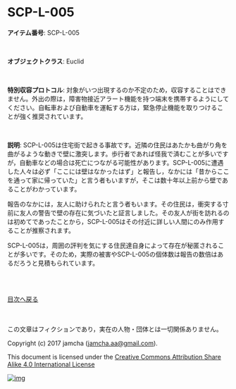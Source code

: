 

# SCP-L-005

**アイテム番号**: SCP-L-005  

<br>  

**オブジェクトクラス**: Euclid  

<br>  

**特別収容プロトコル**: 対象がいつ出現するのか不定のため，収容することはできません。外出の際は，障害物接近アラート機能を持つ端末を携帯するようにしてください。自転車および自動車を運転する方は，緊急停止機能を取りつけることが強く推奨されています。  

<br>  

**説明**: SCP-L-005は住宅街で起きる事故です。近隣の住民はあたかも曲がり角を曲がるような動きで壁に激突します。歩行者であれば怪我で済むことが多いですが，自動車などの場合は死亡につながる可能性があります。SCP-L-005に遭遇した人々は必ず「ここには壁はなかったはず」と報告し，なかには「昔からここを通って家に帰っていた」と言う者もいますが，そこは数十年以上前から壁であることがわかっています。  

報告のなかには，友人に助けられたと言う者もいます。その住民は，衝突する寸前に友人の警告で壁の存在に気づいたと証言しました。その友人が街を訪れるのは初めてであったことから，SCP-L-005はその付近に詳しい人間にのみ作用することが推察されます。  

SCP-L-005は，周囲の評判を気にする住民達自身によって存在が秘匿されることが多いです。そのため，実際の被害やSCP-L-005の個体数は報告の数倍はあるだろうと見積もられています。  

<br>  
<br>  

[目次へ戻る](https://github.com/jamcha-aa/SCP/blob/master/README.md)  

<br>  
<br>  
この文章はフィクションであり，実在の人物・団体とは一切関係ありません。  

Copyright (c) 2017 jamcha (jamcha.aa@gmail.com).  

This document is licensed under the [Creative Commons Attribution Share Alike 4.0 International License](http://creativecommons.org/licenses/by-sa/4.0/deed)  

[![img](http://i.creativecommons.org/l/by-sa/3.0/80x15.png)](http://creativecommons.org/licenses/by-sa/4.0/deed)  

